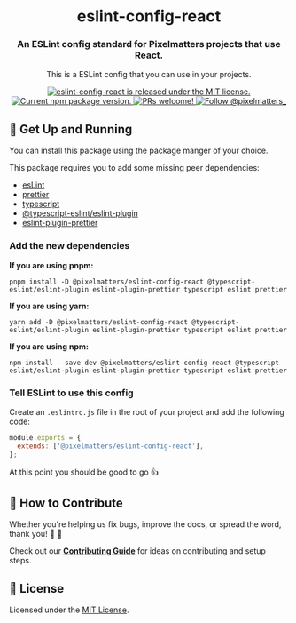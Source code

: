<h1 align="center">
  eslint-config-react
</h1>

<h3 align="center">
  An ESLint config standard for Pixelmatters projects that use React.
</h3>

<p align="center">
This is a ESLint config that you can use in your projects.
</p>

<p align="center">
  <a href="https://github.com/Pixelmatters/eslint-config-react/blob/master/LICENSE">
    <img src="https://img.shields.io/badge/license-MIT-blue.svg" alt="eslint-config-react is released under the MIT license." />
  </a>
  <a href="https://www.npmjs.com/package/@pixelmatters/eslint-config-react">
    <img src="https://img.shields.io/npm/v/@pixelmatters/eslint-config-react.svg" alt="Current npm package version." />
  </a>
  <a href="https://github.com/Pixelmatters/eslint-config-react/blob/master/CONTRIBUTING.md">
    <img src="https://img.shields.io/badge/PRs-welcome-brightgreen.svg" alt="PRs welcome!" />
  </a>
  <a href="https://twitter.com/intent/follow?screen_name=pixelmatters_">
    <img src="https://img.shields.io/twitter/follow/pixelmatters_.svg?label=Follow%20@pixelmatters_" alt="Follow @pixelmatters_" />
  </a>
</p>

## 🚀 Get Up and Running

You can install this package using the package manger of your choice.

This package requires you to add some missing peer dependencies:
* [esLint](https://www.npmjs.com/package/eslint)
* [prettier](https://www.npmjs.com/package/prettier)
* [typescript](https://www.npmjs.com/package/typescript)
* [@typescript-eslint/eslint-plugin](https://www.npmjs.com/package/@typescript-eslint/eslint-plugin)
* [eslint-plugin-prettier](https://www.npmjs.com/package/eslint-plugin-prettier)

### Add the new dependencies

**If you are using pnpm:**

```shell
pnpm install -D @pixelmatters/eslint-config-react @typescript-eslint/eslint-plugin eslint-plugin-prettier typescript eslint prettier
```

**If you are using yarn:**

```shell
yarn add -D @pixelmatters/eslint-config-react @typescript-eslint/eslint-plugin eslint-plugin-prettier typescript eslint prettier
```

**If you are using npm:**

```shell
npm install --save-dev @pixelmatters/eslint-config-react @typescript-eslint/eslint-plugin eslint-plugin-prettier typescript eslint prettier
```

### Tell ESLint to use this config

Create an `.eslintrc.js`  file in the root of your project and add the following code:

``` js
module.exports = {
  extends: ['@pixelmatters/eslint-config-react'],
};
```

At this point you should be good to go 👍

## 🤝 How to Contribute

Whether you're helping us fix bugs, improve the docs, or spread the word, thank you! 💪 🧡

Check out our [**Contributing Guide**](https://github.com/Pixelmatters/eslint-config-react/blob/master/CONTRIBUTING.md) for ideas on contributing and setup steps.

## :memo: License

Licensed under the [MIT License](./LICENSE).
